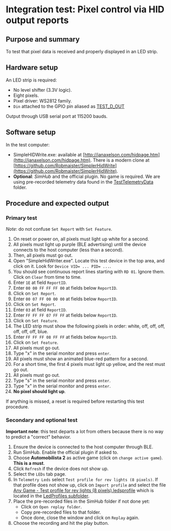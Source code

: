 # Integration test: Pixel control via HID output reports

## Purpose and summary

To test that pixel data is received and properly displayed in an LED strip.

## Hardware setup

An LED strip is required:

- No level shifter (3.3V logic).
- Eight pixels.
- Pixel driver: WS2812 family.
- `Din` attached to the GPIO pin aliased as [TEST_D_OUT](../../../include/debugUtils.h)

Output through USB serial port at 115200 bauds.

## Software setup

In the test computer:

- SimpleHIDWrite.exe: available at [http://janaxelson.com/hidpage.htm](http://janaxelson.com/hidpage.htm).
  There is a modern clone at [https://github.com/Robmaister/SimplerHidWrite](https://github.com/Robmaister/SimplerHidWrite).
- **Optional**: *SimHub* and the official plugin.
  No game is required. We are using pre-recorded telemetry data found in the
  [TestTelemetryData](../TelemetryIntegrationTest/TestTelemetryData/) folder.

## Procedure and expected output

### Primary test

*Note*: do not confuse `Set Report` with `Set Feature`.

1. On reset or power on, all pixels must light up white for a second.
2. All pixels must light up purple (BLE advertising)
   until the device connects to the host computer (less than a second).
3. Then, all pixels must go out.
4. Open "SimpleHidWriter.exe". Locate this test device in the top area, and click on it.
   Look for `Device VID= ... PID= ...`.
5. You should see continuous report lines starting with `RD 01`.
   Ignore them. Click on `Clear` from time to time.
6. Enter `1E` at field `ReportID`.
7. Enter `00 00 FF FF FF 00` at fields below `ReportID`.
8. Click on `Set Report`.
9. Enter `00 07 FF 00 00 00` at fields below `ReportID`.
10. Click on `Set Report`.
11. Enter `03` at field `ReportID`.
12. Enter `FF FF FF 07 FF FF` at fields below `ReportID`.
13. Click on `Set Feature`.
14. The LED strip must show the following pixels in order:
    white, off, off, off, off, off, off, blue.
15. Enter `FF FF FF 08 FF FF` at fields below `ReportID`.
16. Click on `Set Feature`.
17. All pixels must go out.
18. Type "x" in the serial monitor and press `enter`.
19. All pixels must show an animated blue-red pattern for a second.
20. For a short time, the first 4 pixels must light up yellow, and the rest must go out.
21. All pixels must go out.
22. Type "s" in the serial monitor and press `enter`.
23. Type "x" in the serial monitor and press `enter`.
24. **No pixel should light up**.

If anything is missed, a reset is required
before restarting this test procedure.

### Secondary and **optional** test

**Important note**:
this test departs a lot from others because there is no way to predict
a "correct" behavior.

1. Ensure the device is connected to the host computer through BLE.
2. Run SimHub. Enable the official plugin if asked to.
3. Choose **Automobilista 2** as active game (click on `change active game`).
   **This is a must**.
4. Click `Refresh` if the device does not show up.
5. Select the `LEDs` tab page.
6. In `Telemetry Leds` select `Test profile for rev lights (8 pixels)`.
   If that profile does not show up, click on `Import profile` and
   select the file
   [Any Game - Test profile for rev lights (8 pixels).ledsprofile](<./LedProfiles/Any Game - Test profile for rev lights (8 pixels).ledsprofile>)
   which is located in the [LedProfiles subfolder](./LedProfiles/).
7. Place the pre-recorded files in the SimHub folder if not done yet:
   - Click on `Open replay folder`.
   - Copy pre-recorded files to that folder.
   - Once done, close the window and click on `Replay` again.
8. Choose the recording and hit the play button.
